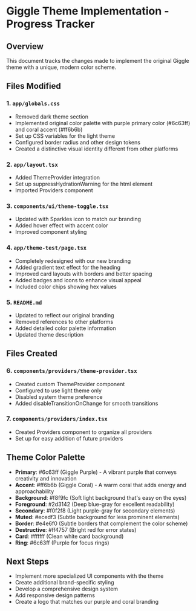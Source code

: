 # Giggle Theme Implementation - Progress Tracker

## Overview

This document tracks the changes made to implement the original Giggle theme with a unique, modern color scheme.

## Files Modified

### 1. `app/globals.css`

- Removed dark theme section
- Implemented original color palette with purple primary color (#6c63ff) and coral accent (#ff6b6b)
- Set up CSS variables for the light theme
- Configured border radius and other design tokens
- Created a distinctive visual identity different from other platforms

### 2. `app/layout.tsx`

- Added ThemeProvider integration
- Set up suppressHydrationWarning for the html element
- Imported Providers component

### 3. `components/ui/theme-toggle.tsx`

- Updated with Sparkles icon to match our branding
- Added hover effect with accent color
- Improved component styling

### 4. `app/theme-test/page.tsx`

- Completely redesigned with our new branding
- Added gradient text effect for the heading
- Improved card layouts with borders and better spacing
- Added badges and icons to enhance visual appeal
- Included color chips showing hex values

### 5. `README.md`

- Updated to reflect our original branding
- Removed references to other platforms
- Added detailed color palette information
- Updated theme description

## Files Created

### 6. `components/providers/theme-provider.tsx`

- Created custom ThemeProvider component
- Configured to use light theme only
- Disabled system theme preference
- Added disableTransitionOnChange for smooth transitions

### 7. `components/providers/index.tsx`

- Created Providers component to organize all providers
- Set up for easy addition of future providers

## Theme Color Palette

- **Primary**: #6c63ff (Giggle Purple) - A vibrant purple that conveys creativity and innovation
- **Accent**: #ff6b6b (Giggle Coral) - A warm coral that adds energy and approachability
- **Background**: #f8f9fc (Soft light background that's easy on the eyes)
- **Foreground**: #2d3142 (Deep blue-gray for excellent readability)
- **Secondary**: #f0f2f8 (Light purple-gray for secondary elements)
- **Muted**: #ecedf3 (Subtle background for less prominent elements)
- **Border**: #e4e6f0 (Subtle borders that complement the color scheme)
- **Destructive**: #ff4757 (Bright red for error states)
- **Card**: #ffffff (Clean white card background)
- **Ring**: #6c63ff (Purple for focus rings)

## Next Steps

- Implement more specialized UI components with the theme
- Create additional brand-specific styling
- Develop a comprehensive design system
- Add responsive design patterns
- Create a logo that matches our purple and coral branding
